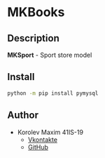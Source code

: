 # MKBooks

## Description

**MKSport** - Sport store model

## Install

```bash
python -m pip install pymysql
```

## Author

+ Korolev Maxim 41IS-19
    - [Vkontakte](https://vk.com/mkorealm)
    - [GitHub](https://github.com/mkorealm)
